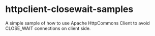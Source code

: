 # httpclient-closewait-samples
A simple sample of how to use Apache HttpCommons Client to avoid CLOSE_WAIT connections on client side.
